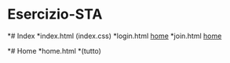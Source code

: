 # Esercizio-STA

*# Index
    *index.html (index.css)
        *login.html [home](home.html)
        *join.html [home](home.html)

*# Home
    *home.html
        *(tutto)

